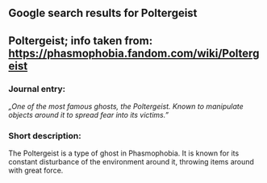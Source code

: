 ## Google search results for Poltergeist
## Poltergeist; info taken from: https://phasmophobia.fandom.com/wiki/Poltergeist
### Journal entry:
*„One of the most famous ghosts, the Poltergeist. Known to manipulate objects around it to spread fear into its victims.”*

### Short description:
The Poltergeist is a type of ghost in Phasmophobia. It is known for its constant disturbance of the environment around it, throwing items around with great force.